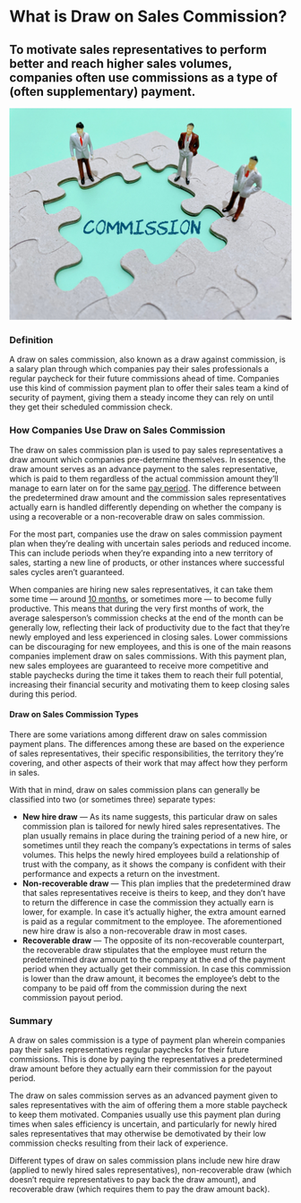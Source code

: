 # What is Draw on Sales Commission?

## To motivate sales representatives to perform better and reach higher sales volumes, companies often use commissions as a type of (often supplementary) payment.

![Commission](./img/commission-the-payment-a-sales-rep-gets-when-they-successfully-sell-something_t20_aaZQJv.jpeg)

### Definition

A draw on sales commission, also known as a draw against commission, is a salary plan through which companies pay their sales professionals a regular paycheck for their future commissions ahead of time. Companies use this kind of commission payment plan to offer their sales team a kind of security of payment, giving them a steady income they can rely on until they get their scheduled commission check.

### How Companies Use Draw on Sales Commission

The draw on sales commission plan is used to pay sales representatives a draw amount which companies pre-determine themselves. In essence, the draw amount serves as an advance payment to the sales representative, which is paid to them regardless of the actual commission amount they’ll manage to earn later on for the same [pay period](https://www.thebalancesmb.com/what-is-a-pay-period-what-are-types-of-pay-periods-398392). The difference between the predetermined draw amount and the commission sales representatives actually earn is handled differently depending on whether the company is using a recoverable or a non-recoverable draw on sales commission.

For the most part, companies use the draw on sales commission payment plan when they’re dealing with uncertain sales periods and reduced income. This can include periods when they’re expanding into a new territory of sales, starting a new line of products, or other instances where successful sales cycles aren’t guaranteed.

When companies are hiring new sales representatives, it can take them some time — around [10 months](https://blog.thebrevetgroup.com/21-mind-blowing-sales-stats), or sometimes more — to become fully productive. This means that during the very first months of work, the average salesperson’s commission checks at the end of the month can be generally low, reflecting their lack of productivity due to the fact that they’re newly employed and less experienced in closing sales. Lower commissions can be discouraging for new employees, and this is one of the main reasons companies implement draw on sales commissions. With this payment plan, new sales employees are guaranteed to receive more competitive and stable paychecks during the time it takes them to reach their full potential, increasing their financial security and motivating them to keep closing sales during this period.

#### Draw on Sales Commission Types

There are some variations among different draw on sales commission payment plans. The differences among these are based on the experience of sales representatives, their specific responsibilities, the territory they’re covering, and other aspects of their work that may affect how they perform in sales.

With that in mind, draw on sales commission plans can generally be classified into two (or sometimes three) separate types:

* **New hire draw** — As its name suggests, this particular draw on sales commission plan is tailored for newly hired sales representatives. The plan usually remains in place during the training period of a new hire, or sometimes until they reach the company’s expectations in terms of sales volumes. This helps the newly hired employees build a relationship of trust with the company, as it shows the company is confident with their performance and expects a return on the investment.
* **Non-recoverable draw** — This plan implies that the predetermined draw that sales representatives receive is theirs to keep, and they don’t have to return the difference in case the commission they actually earn is lower, for example. In case it’s actually higher, the extra amount earned is paid as a regular commitment to the employee. The aforementioned new hire draw is also a non-recoverable draw in most cases.
* **Recoverable draw** — The opposite of its non-recoverable counterpart, the recoverable draw stipulates that the employee must return the predetermined draw amount to the company at the end of the payment period when they actually get their commission. In case this commission is lower than the draw amount, it becomes the employee’s debt to the company to be paid off from the commission during the next commission payout period.

### Summary

A draw on sales commission is a type of payment plan wherein companies pay their sales representatives regular paychecks for their future commissions. This is done by paying the representatives a predetermined draw amount before they actually earn their commission for the payout period.

The draw on sales commission serves as an advanced payment given to sales representatives with the aim of offering them a more stable paycheck to keep them motivated. Companies usually use this payment plan during times when sales efficiency is uncertain, and particularly for newly hired sales representatives that may otherwise be demotivated by their low commission checks resulting from their lack of experience.

Different types of draw on sales commission plans include new hire draw (applied to newly hired sales representatives), non-recoverable draw (which doesn’t require representatives to pay back the draw amount), and recoverable draw (which requires them to pay the draw amount back).